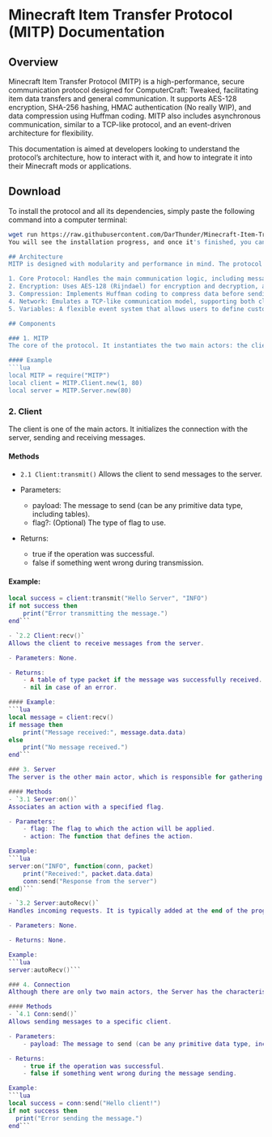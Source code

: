 # Minecraft Item Transfer Protocol (MITP) Documentation
## Overview
Minecraft Item Transfer Protocol (MITP) is a high-performance, secure communication protocol designed for ComputerCraft: Tweaked, facilitating item data transfers and general communication. It supports AES-128 encryption, SHA-256 hashing, HMAC authentication (No really WIP), and data compression using Huffman coding. MITP also includes asynchronous communication, similar to a TCP-like protocol, and an event-driven architecture for flexibility.

This documentation is aimed at developers looking to understand the protocol’s architecture, how to interact with it, and how to integrate it into their Minecraft mods or applications.

## Download
To install the protocol and all its dependencies, simply paste the following command into a computer terminal:
```bash
wget run https://raw.githubusercontent.com/DarThunder/Minecraft-Item-Transfer-Protocol/refs/heads/main/installer.lua```
You will see the installation progress, and once it's finished, you can start using it without any issues.

## Architecture
MITP is designed with modularity and performance in mind. The protocol is divided into multiple components:

1. Core Protocol: Handles the main communication logic, including message creation, encryption, and data transfer.
2. Encryption: Uses AES-128 (Rijndael) for encryption and decryption, and SHA-256 for message integrity.
3. Compression: Implements Huffman coding to compress data before sending it, improving performance.
4. Network: Emulates a TCP-like communication model, supporting both client and server interactions.
5. Variables: A flexible event system that allows users to define custom events and handle them asynchronously.

## Components

### 1. MITP
The core of the protocol. It instantiates the two main actors: the client and the server. It also handles all events.

#### Example
```lua
local MITP = require("MITP")
local client = MITP.Client.new(1, 80)
local server = MITP.Server.new(80)
```

### 2. Client
The client is one of the main actors. It initializes the connection with the server, sending and receiving messages.

#### Methods
 - `2.1 Client:transmit()`
Allows the client to send messages to the server.

- Parameters:
    - payload: The message to send (can be any primitive data type, including tables).
    - flag?: (Optional) The type of flag to use.
- Returns:
    - true if the operation was successful.
    - false if something went wrong during transmission.

#### Example:
```lua
local success = client:transmit("Hello Server", "INFO")
if not success then
    print("Error transmitting the message.")
end```

- `2.2 Client:recv()`
Allows the client to receive messages from the server.

- Parameters: None.

- Returns:
    - A table of type packet if the message was successfully received.
    - nil in case of an error.

#### Example:
```lua
local message = client:recv()
if message then
    print("Message received:", message.data.data)
else
    print("No message received.")
end```

### 3. Server
The server is the other main actor, which is responsible for gathering information.

#### Methods
- `3.1 Server:on()`
Associates an action with a specified flag.

- Parameters:
    - flag: The flag to which the action will be applied.
    - action: The function that defines the action.

Example:
```lua
server:on("INFO", function(conn, packet)
    print("Received:", packet.data.data)
    conn:send("Response from the server")
end)```

- `3.2 Server:autoRecv()`
Handles incoming requests. It is typically added at the end of the program.

- Parameters: None.

- Returns: None.

Example:
```lua
server:autoRecv()```

### 4. Connection
Although there are only two main actors, the Server has the characteristic that the function used in the on method has another sub-actor called "connection," which is the socket that will be used to communicate with a specific client.

#### Methods
- `4.1 Conn:send()`
Allows sending messages to a specific client.

- Parameters:
    - payload: The message to send (can be any primitive data type, including tables).

- Returns:
    - true if the operation was successful.
    - false if something went wrong during the message sending.

Example:
```lua
local success = conn:send("Hello client!")
if not success then
  print("Error sending the message.")
end```
